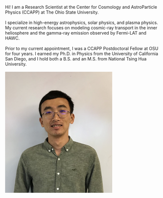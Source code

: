 Hi! I am a Research Scientist at the Center for Cosmology and AstroParticle Physics (CCAPP) at The Ohio State University.
<br/><br/>
I specialize in high-energy astrophysics, solar physics, and plasma physics. My current research focuses on modeling cosmic-ray transport in the inner heliosphere and the gamma-ray emission observed by Fermi-LAT and HAWC.
<br/><br/>
Prior to my current appointment, I was a CCAPP Postdoctoral Fellow at OSU for four years. I earned my Ph.D. in Physics from the University of California San Diego, and I hold both a B.S. and an M.S. from National Tsing Hua University.
<br/><br/>
<img src="images/profile_2.jpg" width = "350">
